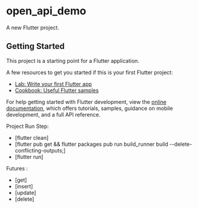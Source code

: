 # open_api_demo

A new Flutter project.

## Getting Started

This project is a starting point for a Flutter application.

A few resources to get you started if this is your first Flutter project:

- [Lab: Write your first Flutter app](https://docs.flutter.dev/get-started/codelab)
- [Cookbook: Useful Flutter samples](https://docs.flutter.dev/cookbook)

For help getting started with Flutter development, view the
[online documentation](https://docs.flutter.dev/), which offers tutorials,
samples, guidance on mobile development, and a full API reference.


Project Run Step:

- [flutter clean]
- [flutter pub get && flutter packages pub run build_runner build --delete-conflicting-outputs;]
- [flutter run]

Futures :

- [get]
- [insert]
- [update]
- [delete]
